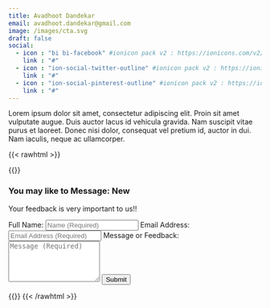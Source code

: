 ```yaml
---
title: Avadhoot Dandekar
email: avadhoot.dandekar@gmail.com
image: /images/cta.svg
draft: false
social:
  - icon : "bi bi-facebook" #ionicon pack v2 : https://ionicons.com/v2/
    link : "#"
  - icon : "ion-social-twitter-outline" #ionicon pack v2 : https://ionicons.com/v2/
    link : "#"
  - icon : "ion-social-pinterest-outline" #ionicon pack v2 : https://ionicons.com/v2/
    link : "#"
---
```


Lorem ipsum dolor sit amet, consectetur adipiscing elit. Proin sit amet vulputate augue. Duis auctor lacus id vehicula gravida. Nam suscipit vitae purus et laoreet.
Donec nisi dolor, consequat vel pretium id, auctor in dui. Nam iaculis, neque ac ullamcorper.

{{< rawhtml >}}
<!-- Beginning of Google Form HTML -->
{{<card class="shadow" markdownify="true">}}
### You may like to Message: <span class="badge badge-success">New</span>
Your feedback is very <span class="badge badge-primary">important</span> to us!!
<div class="form-group">
<script type="text/javascript">var submitted=false;</script>
<iframe name="hidden_iframe" id="hidden_iframe" style="display:none;" 
onload="if(submitted) {window.location='/blog/thankyou';}"></iframe>
<form action="https://docs.google.com/forms/u/0/d/e/1FAIpQLSfUzyVr8WD1sCCTygc6sM-YXHDiFpyjUrtSx7IJWu_eMia-NQ/formResponse" method="post" target="hidden_iframe" onsubmit="submitted=true;">
    <label>Full Name:</label>
    <input type="text" class="form-control" placeholder="Name (Required)" name="entry.2262242" required>
    <label>Email Address:</label>
    <input type="email" class="form-control" placeholder="Email Address (Required)" name="entry.2159917" required> 
    <label>Message or Feedback:</label>
    <textarea rows="5" class="form-control" placeholder="Message (Required)" name="entry.2898603" required></textarea>
    <button class="btn btn-primary btn-lg mt-2" type="submit" >Submit</button>     
</form>
</div>
{{</card>}}
{{< /rawhtml >}}
